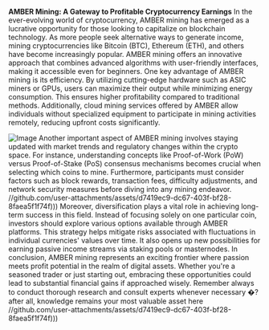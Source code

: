**AMBER Mining: A Gateway to Profitable Cryptocurrency Earnings**
In the ever-evolving world of cryptocurrency, AMBER mining has emerged as a lucrative opportunity for those looking to capitalize on blockchain technology. As more people seek alternative ways to generate income, mining cryptocurrencies like Bitcoin (BTC), Ethereum (ETH), and others have become increasingly popular. AMBER mining offers an innovative approach that combines advanced algorithms with user-friendly interfaces, making it accessible even for beginners.
One key advantage of AMBER mining is its efficiency. By utilizing cutting-edge hardware such as ASIC miners or GPUs, users can maximize their output while minimizing energy consumption. This ensures higher profitability compared to traditional methods. Additionally, cloud mining services offered by AMBER allow individuals without specialized equipment to participate in mining activities remotely, reducing upfront costs significantly.

![Image](https://github.com/user-attachments/assets/d7419ec9-dc67-403f-bf28-8faea5f1f74f)
Another important aspect of AMBER mining involves staying updated with market trends and regulatory changes within the crypto space. For instance, understanding concepts like Proof-of-Work (PoW) versus Proof-of-Stake (PoS) consensus mechanisms becomes crucial when selecting which coins to mine. Furthermore, participants must consider factors such as block rewards, transaction fees, difficulty adjustments, and network security measures before diving into any mining endeavor.
 //github.com/user-attachments/assets/d7419ec9-dc67-403f-bf28-8faea5f1f74f)))
Moreover, diversification plays a vital role in achieving long-term success in this field. Instead of focusing solely on one particular coin, investors should explore various options available through AMBER platforms. This strategy helps mitigate risks associated with fluctuations in individual currencies' values over time. It also opens up new possibilities for earning passive income streams via staking pools or masternodes.
In conclusion, AMBER mining represents an exciting frontier where passion meets profit potential in the realm of digital assets. Whether you're a seasoned trader or just starting out, embracing these opportunities could lead to substantial financial gains if approached wisely. Remember always to conduct thorough research and consult experts whenever necessary �?after all, knowledge remains your most valuable asset here 
 //github.com/user-attachments/assets/d7419ec9-dc67-403f-bf28-8faea5f1f74f)))
